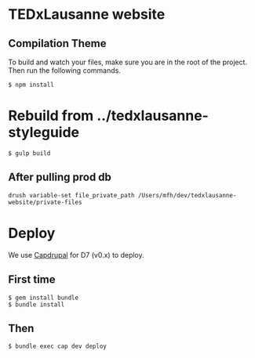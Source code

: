 # TEDxLausanne website

## Compilation Theme

To build and watch your files, make sure you are in the root of the project. Then run the following commands.


```shell
$ npm install
```

# Rebuild from ../tedxlausanne-styleguide
```shell
$ gulp build
```

## After pulling prod db
```shell
drush variable-set file_private_path /Users/mfh/dev/tedxlausanne-website/private-files
```

# Deploy
We use [Capdrupal](https://github.com/antistatique/capdrupal) for D7 (v0.x) to deploy.

## First time

    $ gem install bundle
    $ bundle install

## Then

    $ bundle exec cap dev deploy
